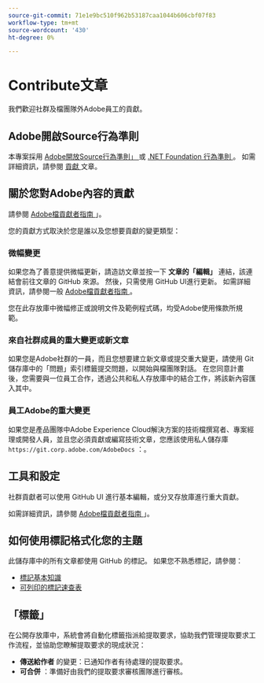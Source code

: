 ```yaml
---
source-git-commit: 71e1e9bc510f962b53187caa1044b606cbf07f83
workflow-type: tm+mt
source-wordcount: '430'
ht-degree: 0%

---
```

# Contribute文章

我們歡迎社群及檔團隊外Adobe員工的貢獻。

## Adobe開啟Source行為準則

本專案採用 [ Adobe開放Source行為準則」 ](code-of-conduct.md) 或 [ .NET Foundation 行為準則 ](https://dotnetfoundation.org/code-of-conduct) 。 如需詳細資訊，請參閱 [ 貢獻 ](contributing.md) 文章。

## 關於您對Adobe內容的貢獻

請參閱 [ Adobe檔貢獻者指南 ](https://docs.adobe.com/content/help/en/contributor/contributor-guide/introduction.html) 」。

您的貢獻方式取決於您是誰以及您想要貢獻的變更類型：

### 微幅變更

如果您為了善意提供微幅更新，請造訪文章並按一下 **文章的「編輯」** 連結，該連結會前往文章的 GitHub 來源。 然後，只需使用 GitHub UI進行更新。 如需詳細資訊，請參閱一般 [ Adobe檔貢獻者指南 ](https://docs.adobe.com/content/help/en/contributor/contributor-guide/introduction.html) 。

您在此存放庫中微幅修正或說明文件及範例程式碼，均受Adobe使用條款所規範。

### 來自社群成員的重大變更或新文章

如果您是Adobe社群的一員，而且您想要建立新文章或提交重大變更，請使用 Git 儲存庫中的「問題」索引標籤提交問題，以開始與檔團隊對話。 在您同意計畫後，您需要與一位員工合作，透過公共和私人存放庫中的結合工作，將該新內容匯入其中。

<!--
If you submit a pull request with significant changes to documentation and code examples, you'll see a message in the pull request asking you to submit an online contribution license agreement (CLA). We need you to complete the online form before we can review your pull request.
-->

### 員工Adobe的重大變更

如果您是產品團隊中Adobe Experience Cloud解決方案的技術檔撰寫者、專案經理或開發人員，並且您必須貢獻或編寫技術文章，您應該使用私人儲存庫 `https://git.corp.adobe.com/AdobeDocs` ：。

<!--Employees from other parts of the Adobe world should use the public repo for minor updates.-->

## 工具和設定

社群貢獻者可以使用 GitHub UI 進行基本編輯，或分叉存放庫進行重大貢獻。

如需詳細資訊，請參閱 [ Adobe檔貢獻者指南 ](https://docs.adobe.com/content/help/en/contributor/contributor-guide/introduction.html) 」。

## 如何使用標記格式化您的主題

此儲存庫中的所有文章都使用 GitHub 的標記。 如果您不熟悉標記，請參閱：

* [標記基本知識](https://help.github.com/articles/getting-started-with-writing-and-formatting-on-github/)
* [可列印的標記速查表](https://guides.github.com/pdfs/markdown-cheatsheet-online.pdf)

## 「標籤」

在公開存放庫中，系統會將自動化標籤指派給提取要求，協助我們管理提取要求工作流程，並協助您瞭解提取要求的現成狀況：

* **傳送給作者** 的變更：已通知作者有待處理的提取要求。
* **可合併** ：準備好由我們的提取要求審核團隊進行審核。
